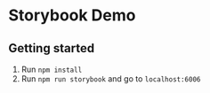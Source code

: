 # Storybook Demo


## Getting started

1. Run `npm install`
2. Run `npm run storybook` and go to `localhost:6006`